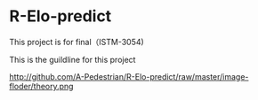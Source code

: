 # R-Elo-predict
This project is for final（ISTM-3054)

This is the guildline for this project

http://github.com/A-Pedestrian/R-Elo-predict/raw/master/image-floder/theory.png
